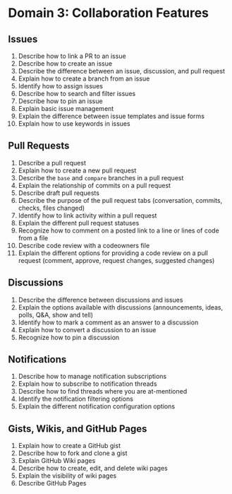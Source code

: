 # Domain 3: Collaboration Features

## Issues

1. Describe how to link a PR to an issue
1. Describe how to create an issue
1. Describe the difference between an issue, discussion, and pull request
1. Explain how to create a branch from an issue
1. Identify how to assign issues
1. Describe how to search and filter issues
1. Describe how to pin an issue
1. Explain basic issue management
1. Explain the difference between issue templates and issue forms
1. Explain how to use keywords in issues

## Pull Requests

1. Describe a pull request
1. Explain how to create a new pull request
1. Describe the `base` and `compare` branches in a pull request
1. Explain the relationship of commits on a pull request
1. Describe draft pull requests
1. Describe the purpose of the pull request tabs (conversation, commits, checks, files changed)
1. Identify how to link activity within a pull request
1. Explain the different pull request statuses
1. Recognize how to comment on a posted link to a line or lines of code from a file
1. Describe code review with a codeowners file
1. Explain the different options for providing a code review on a pull request (comment, approve, request changes,
suggested changes)

## Discussions

1. Describe the difference between discussions and issues
1. Explain the options available with discussions (announcements, ideas, polls, Q&A, show and tell)
1. Identify how to mark a comment as an answer to a discussion
1. Explain how to convert a discussion to an issue
1. Recognize how to pin a discussion

## Notifications

1. Describe how to manage notification subscriptions
1. Explain how to subscribe to notification threads
1. Describe how to find threads where you are at-mentioned
1. Identify the notification filtering options
1. Explain the different notification configuration options

## Gists, Wikis, and GitHub Pages

1. Explain how to create a GitHub gist
1. Describe how to fork and clone a gist
1. Explain GitHub Wiki pages
1. Describe how to create, edit, and delete wiki pages
1. Explain the visibility of wiki pages
1. Describe GitHub Pages
